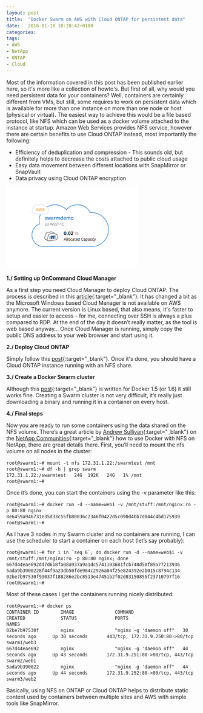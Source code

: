 ```yaml
---
layout: post
title:  "Docker Swarm on AWS with Cloud ONTAP for persistent data"
date:   2016-01-10 18:28:42+0100
categories: 
tags: 
- AWS
- NetApp
- ONTAP
- Cloud
---
```

Most of the information covered in this post has been published earlier here, so it's more like a collection of howto's. But first of all, why would you need persistent data for your containers? Well, containers are certainly different from VMs, but still, some requires to work on persistent data which is available for more than one instance on more than one node or host (physical or virtual).  The easiest way to achieve this would be a file based protocol, like NFS which can be used as a docker volume attached to the instance at startup. Amazon Web Services provides NFS service, however there are certain benefits to use Cloud ONTAP instead, most importantly the following: 

- Efficiency of deduplication and compression - This sounds old, but definitely helps to decrease the costs attached to public cloud usage
- Easy data movement between different locations with SnapMirror or SnapVault
- Data privacy using Cloud ONTAP encryption 

![Cloud ONTAP initialization](/assets/2016-01-10-docker-swarm-with-cloud-ontap-aws/clntap-init.png)


<!--more-->

**1./ Setting up OnCommand Cloud Manager**

As a first step you need Cloud Manager to deploy Cloud ONTAP. The process is described in this [article](/2015/07/12/getting-started-cloud-manager.html){:target="_blank"}. It has changed a bit as the Microsoft Windows based Cloud Manager is not available on AWS anymore. The current version is Linux based, that also means, it's faster to setup and easier to access - for me, connecting over SSH is always a plus compared to RDP. At the end of the day it doesn’t really matter, as the tool is web based anyway… Once Cloud Manager is running, simply copy the public DNS address to your web browser and start using it. 

**2./ Deploy Cloud ONTAP**

Simply follow this [post](/2015/08/02/getting-started-cloud-ontap.html){:target="_blank"}. Once it's done, you should have a Cloud ONTAP instance running with an NFS share. 

**3./ Create a Docker Swarm cluster**

Although this [post](/2015/06/01/getting-started-docker-swarm-aws.html){:target="_blank"} is written for Docker 1.5 (or 1.6) it still works fine. Creating a Swarm cluster is not very difficult, it’s really just downloading a binary and running it in a container on every host. 

**4./ Final steps**

Now you are ready to run some containers using the data shared on the NFS volume. There’s a great article by [Andrew Sullivan](https://twitter.com/andrew_ntap){:target="_blank"} on the [NetApp Communities](http://community.netapp.com/t5/Technology/Docker-Volumes-Using-NetApp-Storage/ba-p/108159){:target="_blank"} how to use Docker with NFS on NetApp, there are great details there. First, you’ll need to mount the nfs volume on all nodes in the cluster:

	root@swarm1:~# mount -t nfs 172.31.1.22:/swarmtest /mnt
	root@swarm1:~# df -h | grep swarm
	172.31.1.22:/swarmtest   24G  192K   24G   1% /mnt
	root@swarm1:~#

Once it’s done, you can start the containers using the -v parameter like this: 

	root@swarm1:~# docker run -d --name=web1 -v /mnt/stuff:/mnt/nginx:ro -p 80:80 nginx
	8e6459a946731e35d33c55fb80036c2346f0422d5c090d4bb7d044c4bd175939
	root@swarm1:~#

As I have 3 nodes in my Swarm cluster and no containers are running, I can use the scheduler to start a container on each host (let’s say probably): 

	root@swarm1:~# for i in `seq 6`; do docker run -d --name=web$i -v /mnt/stuff:/mnt/nginx:ro -p 80:80 nginx; done
	667d44eae692dd7d618fa08a937a9a1dc5741103681fcb748d50f89a77213936
	5ada9b3900228f44f9a23db50fde984c2926a04f25e824392e2b015c8794c134
	02be7b97530f93037f188286e2bc8513e47451b2f02d83150855f23710797f16
	root@swarm1:~#

Most of these cases I get the containers running nicely distributed: 

	root@swarm1:~# docker ps
	CONTAINER ID        IMAGE               COMMAND                  CREATED             STATUS              PORTS                              NAMES
	02be7b97530f        nginx               "nginx -g 'daemon off"   30 seconds ago      Up 30 seconds       443/tcp, 172.31.9.250:80->80/tcp   swarm1/web3
	667d44eae692        nginx               "nginx -g 'daemon off"   44 seconds ago      Up 43 seconds       172.31.9.251:80->80/tcp, 443/tcp   swarm2/web1
	5ada9b390022        nginx               "nginx -g 'daemon off"   44 seconds ago      Up 44 seconds       172.31.9.252:80->80/tcp, 443/tcp   swarm3/web2

Basically, using NFS on ONTAP or Cloud ONTAP helps to distribute static content used by containers between multiple sites and AWS with simple tools like SnapMirror. 
